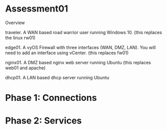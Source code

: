 # Assessment01 

Overview


traveler.  A WAN based road warrior user running Windows 10. (this replaces the linux rw01)

edge01.  A vyOS Firewall with three interfaces (WAN, DMZ, LAN).  You will need to add an interface using vCenter. (this replaces fw01)

nginx01.  A DMZ based nginx web server running Ubuntu (this replaces web01 and apache)

dhcp01.  A LAN based dhcp server running Ubuntu



# Phase 1: Connections

# Phase 2: Services
